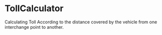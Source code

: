 # TollCalculator
Calculating Toll According to the distance covered by the vehicle from one interchange point to another.

